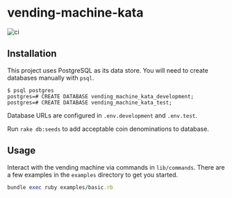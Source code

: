 # vending-machine-kata

![ci](https://github.com/nickpellant/vending-machine-kata/workflows/ci/badge.svg)

## Installation

This project uses PostgreSQL as its data store. You will need to create databases manually with `psql`.

```
$ psql postgres
postgres=# CREATE DATABASE vending_machine_kata_development;
postgres=# CREATE DATABASE vending_machine_kata_test;
```

Database URLs are configured in `.env.development` and `.env.test`.

Run `rake db:seeds` to add acceptable coin denominations to database.

## Usage

Interact with the vending machine via commands in `lib/commands`. There are a few examples in the `examples` directory to get you started.

```ruby
bundle exec ruby examples/basic.rb
```
